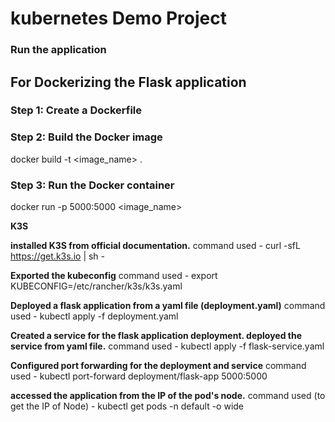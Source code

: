 # kubernetes Demo Project

### **Run the application**
## **For Dockerizing the Flask application**

### **Step 1: Create a Dockerfile**

### **Step 2: Build the Docker image**
docker build -t <image_name> .

### **Step 3: Run the Docker container**
docker run -p 5000:5000 <image_name>


**K3S**

**installed K3S from official documentation.** 
  command used - curl -sfL https://get.k3s.io | sh -

**Exported the kubeconfig**
  command used - export KUBECONFIG=/etc/rancher/k3s/k3s.yaml

**Deployed a flask application from a yaml file (deployment.yaml)** 
  command used - kubectl apply -f deployment.yaml 

**Created a service for the flask application deployment. deployed the service from yaml file.** 
  command used - kubectl apply -f flask-service.yaml

**Configured port forwarding for the deployment and service** 
  command used - kubectl port-forward deployment/flask-app 5000:5000

**accessed the application from the IP of the pod's node.**
  command used (to get the IP of Node) - kubectl get pods -n default -o wide
